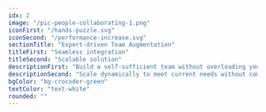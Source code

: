 ```yaml
---
idx: 2
image: "/pic-people-collaborating-1.png"
iconFirst: "/hands-puzzle.svg"
iconSecond: "/performance-increase.svg"
sectionTitle: "Expert-driven Team Augmentation"
titleFirst: "Seamless integration"
titleSecond: "Scalable solution"
descriptionFirst: "Build a self-sufficient team without overloading your internal resources. Our experts seamlessly integrate with your teams, filling critical skill gaps, accelerating delivery, and ensuring alignment with your long-term strategy."
descriptionSecond: "Scale dynamically to meet current needs without committing to long-term overhead."
bgColor: "bg-crocoder-green"
textColor: "text-white"
rounded: ""
---
```

